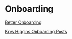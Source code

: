# Onboarding

[Better Onboarding](https://abookapart.com/products/better-onboarding)

[Krys Higgins Onboarding Posts](https://www.kryshiggins.com/tag/onboarding/)
